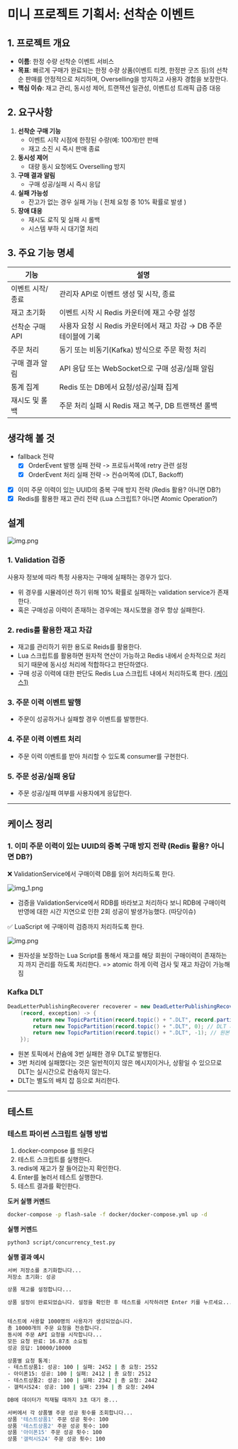 # 미니 프로젝트 기획서: 선착순 이벤트

## 1. 프로젝트 개요

- **이름**: 한정 수량 선착순 이벤트 서비스
- **목표**: 빠르게 구매가 완료되는 한정 수량 상품(이벤트 티켓, 한정판 굿즈 등)의 선착순 판매를 안정적으로 처리하며, Overselling을 방지하고 사용자 경험을 보장한다.
- **핵심 이슈**: 재고 관리, 동시성 제어, 트랜잭션 일관성, 이벤트성 트래픽 급증 대응

## 2. 요구사항

1. **선착순 구매 기능**
    - 이벤트 시작 시점에 한정된 수량(예: 100개)만 판매
    - 재고 소진 시 즉시 판매 종료
2. **동시성 제어**
    - 대량 동시 요청에도 Overselling 방지
3. **구매 결과 알림**
    - 구매 성공/실패 시 즉시 응답
4. **실패 가능성**
    - 잔고가 없는 경우 실패 가능 ( 전체 요청 중 10% 확률로 발생 )
5. **장애 대응**
    - 재시도 로직 및 실패 시 롤백
    - 시스템 부하 시 대기열 처리

## 3. 주요 기능 명세

| 기능         | 설명                                         |
|------------|--------------------------------------------|
| 이벤트 시작/종료  | 관리자 API로 이벤트 생성 및 시작, 종료                   |
| 재고 초기화     | 이벤트 시작 시 Redis 카운터에 재고 수량 설정               |
| 선착순 구매 API | 사용자 요청 시 Redis 카운터에서 재고 차감 → DB 주문 테이블에 기록 |
| 주문 처리      | 동기 또는 비동기(Kafka) 방식으로 주문 확정 처리             |
| 구매 결과 알림   | API 응답 또는 WebSocket으로 구매 성공/실패 알림          |
| 통계 집계      | Redis 또는 DB에서 요청/성공/실패 집계                  |
| 재시도 및 롤백   | 주문 처리 실패 시 Redis 재고 복구, DB 트랜잭션 롤백         |

## 생각해 볼 것

- fallback 전략
    - [x] OrderEvent 발행 실패 전략 -> 프로듀서쪽에 retry 관련 설정
    - [x] OrderEvent 처리 실패 전략 -> 컨슈머쪽에 (DLT, Backoff)
- [x] 이미 주문 이력이 있는 UUID의 중복 구매 방지 전략 (Redis 활용? 아니면 DB?)
- [x] Redis를 활용한 재고 관리 전략 (Lua 스크립트? 아니면 Atomic Operation?)

## 설계

![img.png](image/img.png)

### 1. Validation 검증

사용자 정보에 따라 특정 사용자는 구매에 실패하는 경우가 있다.

- 위 경우를 시뮬레이션 하기 위해 10% 확률로 실패하는 validation service가 존재한다.
- 혹은 구매성공 이력이 존재하는 경우에는 재시도했을 경우 항상 실패한다.

### 2. redis를 활용한 재고 차감

- 재고를 관리하기 위한 용도로 Reids를 활용한다.
- Lua 스크립트를 활용하면 원자적 연산이 가능하고 Redis 내에서 순차적으로 처리되기 때문에 동시성 처리에 적합하다고 판단하였다.
- 구매 성공 이력에 대한 판단도 Redis Lua 스크립트 내에서 처리하도록 한다. [(케이스1)](#1-이미-주문-이력이-있는-uuid의-중복-구매-방지-전략-redis-활용-아니면-db)

### 3. 주문 이력 이벤트 발행

- 주문이 성공하거나 실패할 경우 이벤트를 발행한다.

### 4. 주문 이력 이벤트 처리

- 주문 이력 이벤트를 받아 처리할 수 있도록 consumer를 구현한다.

### 5. 주문 성공/실패 응답

- 주문 성공/실패 여부를 사용자에게 응답한다.

---

## 케이스 정리

### 1. 이미 주문 이력이 있는 UUID의 중복 구매 방지 전략 (Redis 활용? 아니면 DB?)

❌ ValidationService에서 구매이력 DB를 읽어 처리하도록 한다.

![img_1.png](image/img_1.png)

- 검증을 ValidationService에서 RDB를 바라보고 처리하다 보니 RDB에 구매이력 반영에 대한 시간 지연으로 인한 2회 성공이 발생가능했다. (따당이슈)

✅ LuaScript 에 구매이력 검증까지 처리하도록 한다.

![img.png](image/img_2.png)

- 원자성을 보장하는 Lua Script를 통해서 재고를 해당 회원이 구매이력이 존재하는지 까지 관리를 하도록 처리한다. => atomic 하게 이력 검사 및 재고 차감이 가능해짐

### Kafka DLT

```java
DeadLetterPublishingRecoverer recoverer = new DeadLetterPublishingRecoverer(kafkaTemplate,
    (record, exception) -> {
        return new TopicPartition(record.topic() + ".DLT", record.partition()); // DLT 파티션이 2개 이상이면 0번 파티션에만 이벤트가 쏠리니까 이건 좀 위험하지 않을까?
        return new TopicPartition(record.topic() + ".DLT", 0); // DLT 파티션이 2개 이상이면 0번 파티션에만 이벤트가 쏠리니까 이건 좀 위험하지 않을까?
        return new TopicPartition(record.topic() + ".DLT", -1); // 원본 토픽 파티션을 아무리 늘려도 DLT 파티션은 신경 안써도 된다. 알아서 파티션에 잘 분배 되어 이벤트가 들어간다.
    });
```

- 원본 토픽에서 컨슘에 3번 실패한 경우 DLT로 발행된다.
- 3번 처리에 실패했다는 것은 일반적이지 않은 메시지이거나, 상황일 수 있으므로 DLT는 실시간으로 컨슘하지 않는다.
- DLT는 별도의 배치 잡 등으로 처리한다.

---

## 테스트

### 테스트 파이썬 스크립트 실행 방법

1. docker-compose 를 띄운다
2. 테스트 스크립트를 실행한다.
3. redis에 재고가 잘 들어갔는지 확인한다.
4. Enter를 눌러서 테스트 실행한다.
5. 테스트 결과를 확인한다.

**도커 실행 커멘드**

```bash
docker-compose -p flash-sale -f docker/docker-compose.yml up -d
```

**실행 커멘드**

```bash
python3 script/concurrency_test.py
```

**실행 결과 예시**

```bash
서버 저장소를 초기화합니다...
저장소 초기화: 성공

상품 재고를 설정합니다...

상품 설정이 완료되었습니다. 설정을 확인한 후 테스트를 시작하려면 Enter 키를 누르세요...


테스트에 사용할 1000명의 사용자가 생성되었습니다.
총 10000개의 주문 요청을 전송합니다.
동시에 주문 API 요청을 시작합니다...
모든 요청 완료: 16.87초 소요됨
성공 응답: 10000/10000

상품별 요청 통계:
- 테스트상품1: 성공: 100 | 실패: 2452 | 총 요청: 2552
- 아이폰15: 성공: 100 | 실패: 2412 | 총 요청: 2512
- 테스트상품2: 성공: 100 | 실패: 2342 | 총 요청: 2442
- 갤럭시S24: 성공: 100 | 실패: 2394 | 총 요청: 2494

DB에 데이터가 적재될 때까지 3초 대기 중...

서버에서 각 상품별 주문 성공 횟수를 조회합니다...
상품 '테스트상품1' 주문 성공 횟수: 100
상품 '테스트상품2' 주문 성공 횟수: 100
상품 '아이폰15' 주문 성공 횟수: 100
상품 '갤럭시S24' 주문 성공 횟수: 100
```


